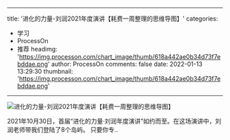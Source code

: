 
---
title: '进化的力量-刘润2021年度演讲【耗费一周整理的思维导图】'
categories: 
 - 学习
 - ProcessOn
 - 推荐
headimg: 'https://img.processon.com/chart_image/thumb/618a442ae0b34d73f7ebddae.png'
author: ProcessOn
comments: false
date: 2022-01-13 13:29:30
thumbnail: 'https://img.processon.com/chart_image/thumb/618a442ae0b34d73f7ebddae.png'
---

<div>   
<img class="thumb" alt="进化的力量-刘润2021年度演讲【耗费一周整理的思维导图】" src="https://img.processon.com/chart_image/thumb/618a442ae0b34d73f7ebddae.png" referrerpolicy="no-referrer">
<p>2021年10月30日，首届“进化的力量·刘润年度演讲”如约而至。在这场演讲中，刘润老师带我们登陆了8个岛屿。
只要你专..</p>  
</div>
            
